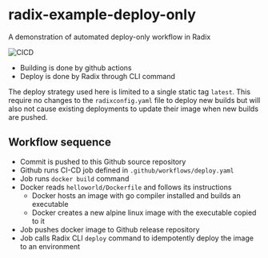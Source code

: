 # radix-example-deploy-only

A demonstration of automated deploy-only workflow in Radix

![CICD](https://github.com/equinor/radix-example-deploy-only/workflows/CICD/badge.svg)

- Building is done by github actions
- Deploy is done by Radix through CLI command

The deploy strategy used here is limited to a single static tag `latest`. This require no changes to the `radixconfig.yaml` file to deploy new builds but will also not cause existing deployments to update their image when new builds are pushed.

## Workflow sequence

- Commit is pushed to this Github source repository
- Github runs CI-CD job defined in `.github/workflows/deploy.yaml`
- Job runs `docker build` command
- Docker reads `helloworld/Dockerfile` and follows its instructions
  - Docker hosts an image with go compiler installed and builds an executable
  - Docker creates a new alpine linux image with the executable copied to it
- Job pushes docker image to Github release repository
- Job calls Radix CLI `deploy` command to idempotently deploy the image to an environment
